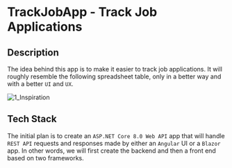 # TrackJobApp - Track Job Applications

## Description

The idea behind this app is to make it easier to track job applications. It will roughly resemble the following spreadsheet table, only in a better way and with a better `UI` and `UX`.


![1_Inspiration](https://github.com/dimobr/TrackJobApp/assets/75803418/1532917c-beaf-44c6-a8bd-dc1157cdd9a0)



## Tech Stack 

The initial plan is to create an `ASP.NET Core 8.0 Web API` app that will handle `REST API` requests and responses made by either an `Angular` UI or a `Blazor` app. In other words, we will first create the backend and then a front end based on two frameworks.
